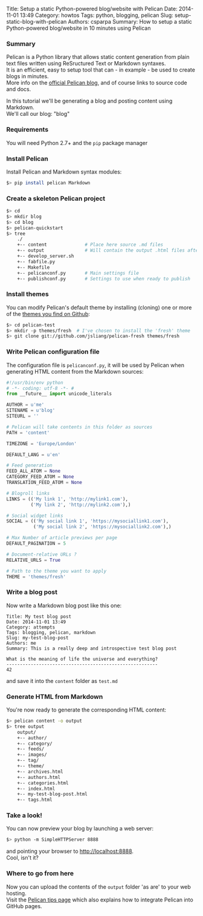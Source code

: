 Title: Setup a static Python-powered blog/website with Pelican
Date: 2014-11-01 13:49
Category: howtos
Tags: python, blogging, pelican
Slug: setup-static-blog-with-pelican
Authors: csparpa
Summary: How to setup a static Python-powered blog/website in 10 minutes using Pelican

### Summary
Pelican is a Python library that allows static content generation from plain text files written using ReSructured Text or Markdown syntaxes.  
It is an efficient, easy to setup tool that can - in example - be used to create blogs in minutes.  
More info on the [official Pelican blog](http://blog.getpelican.com/), and of course links to source code and docs.  


In this tutorial we'll be generating a blog and posting content using Markdown.  
We'll call our blog: "blog"  

### Requirements
You will need Python 2.7+ and the `pip` package manager

### Install Pelican
Install Pelican and Markdown syntax modules:
```bash
$> pip install pelican Markdown
```  

### Create a skeleton Pelican project
```bash
$> cd 
$> mkdir blog
$> cd blog
$> pelican-quickstart
$> tree
    ./
    +-- content              # Place here source .md files
    +-- output               # Will contain the output .html files after generation
    +-- develop_server.sh
    +-- fabfile.py
    +-- Makefile
    +-- pelicanconf.py       # Main settings file
    +-- publishconf.py       # Settings to use when ready to publish
```  
  
### Install themes
You can modify Pelican's default theme by installing (cloning) one or more
of the [themes you find on Github](https://github.com/getpelican/pelican-themes):
```bash
$> cd pelican-test
$> mkdir -p themes/fresh  # I've chosen to install the 'fresh' theme
$> git clone git://github.com/jsliang/pelican-fresh themes/fresh
```  
  
### Write Pelican configuration file
The configuration file is `pelicanconf.py`, it will be used by Pelican
when generating HTML content from the Markdown sources:
```python
#!/usr/bin/env python
# -*- coding: utf-8 -*- #
from __future__ import unicode_literals

AUTHOR = u'me'
SITENAME = u'blog'
SITEURL = ''

# Pelican will take contents in this folder as sources
PATH = 'content'

TIMEZONE = 'Europe/London'

DEFAULT_LANG = u'en'

# Feed generation
FEED_ALL_ATOM = None
CATEGORY_FEED_ATOM = None
TRANSLATION_FEED_ATOM = None

# Blogroll links
LINKS = (('My link 1', 'http://mylink1.com'),
         ('My link 2', 'http://mylink2.com'),)

# Social widget links
SOCIAL = (('My social link 1', 'https://mysociallink1.com'),
          ('My social link 2', 'https://mysociallink2.com'),)

# Max Number of article previews per page
DEFAULT_PAGINATION = 5

# Document-relative URLs ?
RELATIVE_URLS = True

# Path to the theme you want to apply
THEME = 'themes/fresh'
```  

### Write a blog post
Now write a Markdown blog post like this one:
```text
Title: My test blog post
Date: 2014-11-01 13:49
Category: attempts
Tags: blogging, pelican, markdown
Slug: my-test-blog-post
Authors: me
Summary: This is a really deep and introspective test blog post

What is the meaning of life the universe and everything?
--------------------------------------------------------
42
```
and save it into the `content` folder as `test.md`

### Generate HTML from Markdown
You're now ready to generate the corresponding HTML content:
```bash
$> pelican content -o output
$> tree output
    output/
    +-- author/
    +-- category/
    +-- feeds/
    +-- images/
    +-- tag/
    +-- theme/
    +-- archives.html
    +-- authors.html
    +-- categories.html
    +-- index.html
    +-- my-test-blog-post.html
    +-- tags.html
```  

### Take a look!
You can now preview your blog by launching a web server:
  
```bash
$> python -m SimpleHTTPServer 8888
```
and pointing your browser to <http://localhost:8888>.  
Cool, isn't it?

### Where to go from here
Now you can upload the contents of the `output` folder 'as are' to your web hosting.  
Visit the  [Pelican tips page](http://docs.getpelican.com/en/3.4.0/tips.html) which also
explains how to integrate Pelican into GitHub pages.